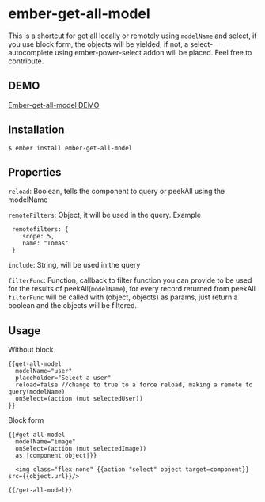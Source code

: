 # ember-get-all-model


This is a shortcut for get all locally or remotely using `modelName` and select, if you use block form, the objects will be yielded, if not, a select-autocomplete using ember-power-select addon will be placed. Feel free to contribute.

## DEMO
[Ember-get-all-model DEMO](http://albertocantug.com/ember-get-all-model/)

## Installation

    $ ember install ember-get-all-model

## Properties

  `reload`: Boolean, tells the component to query or peekAll using the modelName

  `remoteFilters`: Object, it will be used in the query. Example

     remotefilters: {
        scope: 5,
        name: "Tomas"
     }

  `include`: String, will be used in the query

  `filterFunc`: Function, callback to filter function you can provide to be used for the results of peekAll(`modelName`), for every record returned from peekAll `filterFunc` will be called with (object, objects) as params, just return a boolean and the objects will be filtered.


## Usage

Without block

    {{get-all-model
      modelName="user"
      placeholder="Select a user"
      reload=false //change to true to a force reload, making a remote to query(modelName)
      onSelect=(action (mut selectedUser))
    }}

Block form

    {{#get-all-model
      modelName="image"
      onSelect=(action (mut selectedImage))
      as |component object|}}

      <img class="flex-none" {{action "select" object target=component}} src={{object.url}}/>

    {{/get-all-model}}
